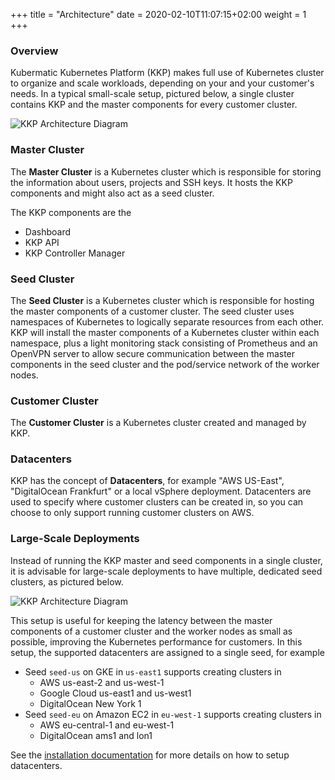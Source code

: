 +++
title = "Architecture"
date = 2020-02-10T11:07:15+02:00
weight = 1
+++

### Overview

Kubermatic Kubernetes Platform (KKP) makes full use of Kubernetes cluster to organize and scale workloads, depending on
your and your customer's needs. In a typical small-scale setup, pictured below, a single cluster contains KKP and the
master components for every customer cluster.


![KKP Architecture Diagram](/img/kubermatic/master/concepts/architecture/combined-master-seed.png)


### Master Cluster

The **Master Cluster** is a Kubernetes cluster which is responsible for storing the information about users, projects and SSH keys.
It hosts the KKP components and might also act as a seed cluster.


The KKP components are the
* Dashboard
* KKP API
* KKP Controller Manager

### Seed Cluster

The **Seed Cluster** is a Kubernetes cluster which is responsible for hosting the master components of a customer cluster.
The seed cluster uses namespaces of Kubernetes to logically separate resources from each other. KKP will install the
master components of a Kubernetes cluster within each namespace, plus a light monitoring stack consisting of Prometheus
and an OpenVPN server to allow secure communication between the master components in the seed cluster and the pod/service
network of the worker nodes.

### Customer Cluster

The **Customer Cluster** is a Kubernetes cluster created and managed by KKP.

### Datacenters

KKP has the concept of **Datacenters**, for example "AWS US-East", "DigitalOcean Frankfurt" or a local vSphere deployment.
Datacenters are used to specify where customer clusters can be created in, so you can choose to only support running
customer clusters on AWS.

### Large-Scale Deployments

Instead of running the KKP master and seed components in a single cluster, it is advisable for large-scale deployments to have multiple, dedicated seed clusters, as pictured below.

![KKP Architecture Diagram](/img/kubermatic/master/concepts/architecture/dedicated-seeds.png)


This setup is useful for keeping the latency between the master components of a customer cluster and the worker nodes as
small as possible, improving the Kubernetes performance for customers. In this setup, the supported datacenters are assigned
to a single seed, for example

* Seed `seed-us` on GKE in `us-east1` supports creating clusters in
    * AWS us-east-2 and us-west-1
    * Google Cloud us-east1 and us-west1
    * DigitalOcean New York 1
* Seed `seed-eu` on Amazon EC2 in `eu-west-1` supports creating clusters in
    * AWS eu-central-1 and eu-west-1
    * DigitalOcean ams1 and lon1


See the [installation documentation](../guides/installation/install_kubermatic/) for more details on how to setup datacenters.


